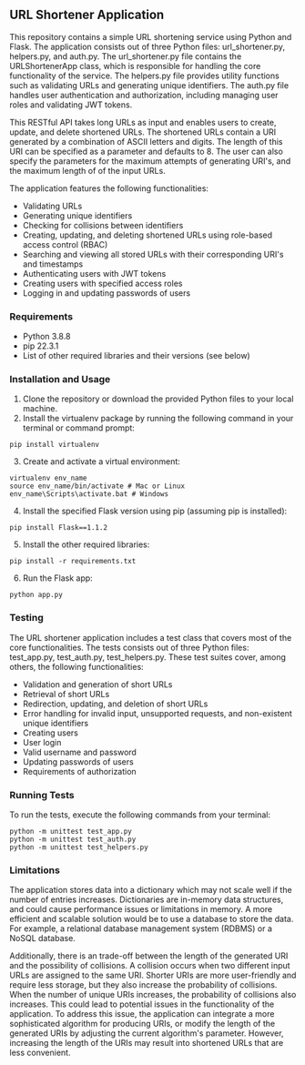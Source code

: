 ## URL Shortener Application
This repository contains a simple URL shortening service using Python and Flask. The application consists out of three Python files: url_shortener.py, helpers.py, and auth.py. The url_shortener.py file contains the URLShortenerApp class, which is responsible for handling the core functionality of the service. The helpers.py file provides utility functions such as validating URLs and generating unique identifiers. The auth.py file handles user authentication and authorization, including managing user roles and validating JWT tokens.

This RESTful API takes long URLs as input and enables users to create, update, and delete shortened URLs. The shortened URLs contain a URI generated by a combination of ASCII letters and digits. The length of this URI can be specified as a parameter and defaults to 8. The user can also specify the parameters for the maximum attempts of generating URI's, and the maximum length of of the input URLs. 

The application features the following functionalities: 
* Validating URLs
* Generating unique identifiers
* Checking for collisions between identifiers
* Creating, updating, and deleting shortened URLs using role-based access control (RBAC)
* Searching and viewing all stored URLs with their corresponding URI's and timestamps
* Authenticating users with JWT tokens
* Creating users with specified access roles
* Logging in and updating passwords of users

### Requirements
* Python 3.8.8
* pip 22.3.1
* List of other required libraries and their versions (see below)

### Installation and Usage
1. Clone the repository or download the provided Python files to your local machine.
2. Install the virtualenv package by running the following command in your terminal or command prompt:
```console
pip install virtualenv
```
3. Create and activate a virtual environment:
```console
virtualenv env_name
source env_name/bin/activate # Mac or Linux
env_name\Scripts\activate.bat # Windows
```
4. Install the specified Flask version using pip (assuming pip is installed):
```console
pip install Flask==1.1.2
```
5. Install the other required libraries:
```console
pip install -r requirements.txt
```
6. Run the Flask app:
```console
python app.py
```

### Testing
The URL shortener application includes a test class that covers most of the core functionalities. The tests consists out of three Python files: test_app.py, test_auth.py, test_helpers.py. These test suites cover, among others, the following functionalities:
* Validation and generation of short URLs
* Retrieval of short URLs
* Redirection, updating, and deletion of short URLs
* Error handling for invalid input, unsupported requests, and non-existent unique identifiers
* Creating users
* User login
* Valid username and password
* Updating passwords of users
* Requirements of authorization

### Running Tests
To run the tests, execute the following commands from your terminal:
```console
python -m unittest test_app.py
python -m unittest test_auth.py
python -m unittest test_helpers.py
```

### Limitations
The application stores data into a dictionary which may not scale well if the number of entries increases. Dictionaries are in-memory data structures, and could cause performance issues or limitations in memory. A more efficient and scalable solution would be to use a database to store the data. For example, a relational database management system (RDBMS) or a NoSQL database.

Additionally, there is an trade-off between the length of the generated URI and the possibility of collisions. A collision occurs when two different input URLs are assigned to the same URI. Shorter URIs are more user-friendly and require less storage, but they also increase the probability of collisions. When the number of unique URIs increases, the probability of collisions also increases. This could lead to potential issues in the functionality of the application. To address this issue, the application can integrate a more sophisticated algorithm for producing URIs, or modify the length of the generated URIs by adjusting the current algorithm's parameter. However, increasing the length of the URIs may result into shortened URLs that are less convenient.